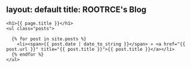 layout: default
title: ROOTRCE's Blog
---
    <h1>{{ page.title }}</h1>
    <ul class="posts">

      {% for post in site.posts %}
        <li><span>{{ post.date | date_to_string }}</span> » <a href="{{ post.url }}" title="{{ post.title }}">{{ post.title }}</a></li>
      {% endfor %}
    </ul>
